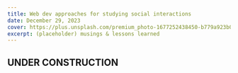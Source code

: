```yaml
---
title: Web dev approaches for studying social interactions
date: December 29, 2023
cover: https://plus.unsplash.com/premium_photo-1677252438450-b779a923b0f6?q=80&w=2380&auto=format&fit=crop&ixlib=rb-4.0.3&ixid=M3wxMjA3fDB8MHxwaG90by1wYWdlfHx8fGVufDB8fHx8fA%3D%3D
excerpt: (placeholder) musings & lessons learned
---
```


## UNDER CONSTRUCTION
